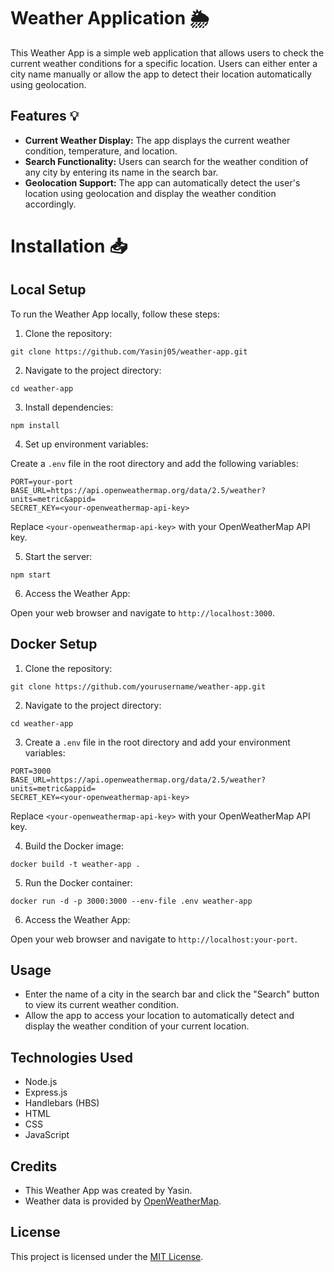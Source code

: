 # Weather Application 🌦️

This Weather App is a simple web application that allows users to check the current weather conditions for a specific location. Users can either enter a city name manually or allow the app to detect their location automatically using geolocation.

## Features 💡

- **Current Weather Display:** The app displays the current weather condition, temperature, and location.
- **Search Functionality:** Users can search for the weather condition of any city by entering its name in the search bar.
- **Geolocation Support:** The app can automatically detect the user's location using geolocation and display the weather condition accordingly.

# Installation 📥

## Local Setup

To run the Weather App locally, follow these steps:

1. Clone the repository:

```
git clone https://github.com/Yasinj05/weather-app.git
```

2. Navigate to the project directory:

```
cd weather-app
```

3. Install dependencies:

```
npm install
```

4. Set up environment variables:

Create a `.env` file in the root directory and add the following variables:

```
PORT=your-port
BASE_URL=https://api.openweathermap.org/data/2.5/weather?units=metric&appid=
SECRET_KEY=<your-openweathermap-api-key>
```

Replace `<your-openweathermap-api-key>` with your OpenWeatherMap API key.

5. Start the server:

```
npm start
```

6. Access the Weather App:

Open your web browser and navigate to `http://localhost:3000`.

## Docker Setup

1. Clone the repository:

```
git clone https://github.com/yourusername/weather-app.git
```

2. Navigate to the project directory:

```
cd weather-app
```

3. Create a `.env` file in the root directory and add your environment variables:

```
PORT=3000
BASE_URL=https://api.openweathermap.org/data/2.5/weather?units=metric&appid=
SECRET_KEY=<your-openweathermap-api-key>
```

Replace `<your-openweathermap-api-key>` with your OpenWeatherMap API key.

4. Build the Docker image:

```
docker build -t weather-app .
```

5. Run the Docker container:

```
docker run -d -p 3000:3000 --env-file .env weather-app
```

6. Access the Weather App:

Open your web browser and navigate to `http://localhost:your-port`.

## Usage

- Enter the name of a city in the search bar and click the "Search" button to view its current weather condition.
- Allow the app to access your location to automatically detect and display the weather condition of your current location.

## Technologies Used

- Node.js
- Express.js
- Handlebars (HBS)
- HTML
- CSS
- JavaScript

## Credits

- This Weather App was created by Yasin.
- Weather data is provided by [OpenWeatherMap](https://openweathermap.org/).

## License

This project is licensed under the [MIT License](LICENSE).
